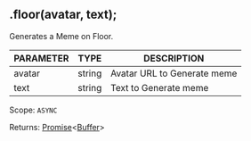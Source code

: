 ## .floor(avatar, text);
Generates a Meme on Floor.

| PARAMETER   | TYPE   | DESCRIPTION                                    |
| ----------- | ------ | ---------------------------------------------- |
| avatar      | string | Avatar URL to Generate meme                    |
| text        | string | Text to Generate meme                          |

Scope: `ASYNC`

Returns: <a href="https://developer.mozilla.org/en-US/docs/Web/JavaScript/Reference/Global_Objects/Promise">Promise</a><<a href="https://nodejs.org/dist/latest/docs/api/buffer.html#buffer_class_buffer">Buffer</a>>